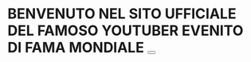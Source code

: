 <html>
  <body>
  <h1>BENVENUTO NEL SITO UFFICIALE DEL FAMOSO YOUTUBER EVENITO DI FAMA MONDIALE
  <button
  </body>
  </html>
